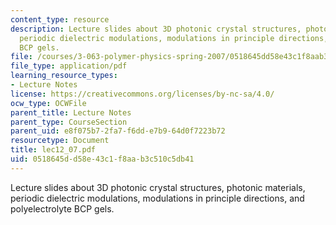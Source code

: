 ```yaml
---
content_type: resource
description: Lecture slides about 3D photonic crystal structures, photonic materials,
  periodic dielectric modulations, modulations in principle directions, and polyelectrolyte
  BCP gels.
file: /courses/3-063-polymer-physics-spring-2007/0518645dd58e43c1f8aab3c510c5db41_lec12_07.pdf
file_type: application/pdf
learning_resource_types:
- Lecture Notes
license: https://creativecommons.org/licenses/by-nc-sa/4.0/
ocw_type: OCWFile
parent_title: Lecture Notes
parent_type: CourseSection
parent_uid: e8f075b7-2fa7-f6dd-e7b9-64d0f7223b72
resourcetype: Document
title: lec12_07.pdf
uid: 0518645d-d58e-43c1-f8aa-b3c510c5db41
---
```

Lecture slides about 3D photonic crystal structures, photonic materials, periodic dielectric modulations, modulations in principle directions, and polyelectrolyte BCP gels.